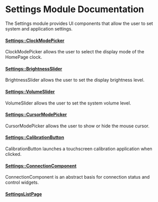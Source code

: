 # Settings Module Documentation
The Settings module provides UI components that allow the user to set system and application settings.

#### [Settings\::ClockModePicker](../../Source/Settings/Settings_ClockModePicker.h)
ClockModePicker allows the user to select the display mode of the HomePage clock.

#### [Settings\::BrightnessSlider](../../Source/Settings/Settings_BrightnessSlider.h)
BrightnessSlider allows the user to set the display brightness level.

#### [Settings\::VolumeSlider](../../Source/Settings/Settings_VolumeSlider.h)
VolumeSlider allows the user to set the system volume level.

#### [Settings\::CursorModePicker](../../Source/Settings/Settings_CursorModePicker.h)
CursorModePicker allows the user to show or hide the mouse cursor.

#### [Settings\::CalibrationButton](../../Source/Settings/Settings_CalibrationButton.h)
CalibrationButton launches a touchscreen calibration application when clicked.

#### [Settings\::ConnectionComponent](../../Source/Settings/Settings_ConnectionComponent.h)
ConnectionComponent is an abstract basis for connection status and control widgets.

#### [SettingsListPage](../../Source/Settings/SettingsListPage/SettingsListPage.h)

